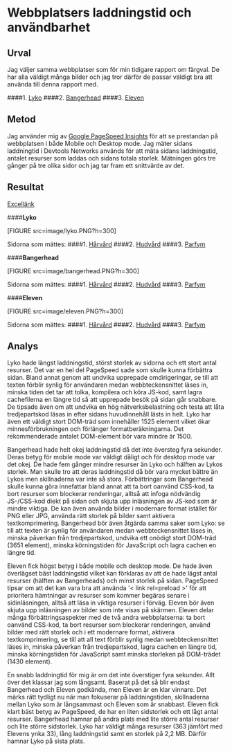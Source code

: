 ---
---
Webbplatsers laddningstid och användbarhet
=======================

Urval
-----------------------
Jag väljer samma webbplatser som för min tidigare rapport om färgval. De har alla väldigt många bilder och jag tror därför de passar väldigt bra att använda till denna rapport med.

####1. [Lyko](https://www.lyko.se/)
####2. [Bangerhead](https://www.bangerhead.se/)
####3. [Eleven](https://eleven.se/)

Metod
-----------------------
Jag använder mig av [Google PageSpeed Insights](https://developers.google.com/speed/pagespeed/insights/) för att se prestandan på webbplatsen i både Mobile och Desktop mode. Jag mäter sidans laddningtid i Devtools Networks används för att mäta sidans laddningstid, antalet resurser som laddas och sidans totala storlek. Mätningen görs tre gånger på tre olika sidor och jag tar fram ett snittvärde av det.

Resultat
-----------------------

[Excellänk](https://docs.google.com/spreadsheets/d/1_-llsA2N_AEr2zvnX24dAWjW2kBnuHQD-_TS622_4n4/edit?usp=sharing)

####__Lyko__

[FIGURE src=image/lyko.PNG?h=300]

Sidorna som mättes:
####1. [Hårvård](https://www.lyko.se/harvard)
####2. [Hudvård](https://www.lyko.se/hudvard)
####3. [Parfym](https://www.lyko.se/parfym)



####__Bangerhead__

[FIGURE src=image/bangerhead.PNG?h=300]

Sidorna som mättes:
####1. [Hårvård](https://www.bangerhead.se/harvard)
####2. [Hudvård](https://www.bangerhead.se/hudvard)
####3. [Parfym](https://www.bangerhead.se/parfym)


####__Eleven__

[FIGURE src=image/eleven.PNG?h=300]

Sidorna som mättes:
####1. [Hårvård](https://www.eleven.se/harvard)
####2. [Hudvård](https://www.eleven.se/hudvard)
####3. [Parfym](https://www.eleven.se/parfym)

Analys
-----------------------

Lyko hade längst laddningstid, störst storlek av sidorna och ett stort antal resurser. Det var en hel del PageSpeed sade som skulle kunna förbättra sidan. Bland annat genom att undvika upprepade omdirigeringar, se till att texten förblir synlig för användaren medan webbteckensnittet läses in, minska tiden det tar att tolka, kompilera och köra JS-kod, samt lagra cachefilerna en längre tid så att upprepade besök på sidan går snabbare. De tipsade även om att undvika en hög nätverksbelastning och testa att låta tredjepartskod läsas in efter sidans huvudinnehåll lästs in helt. Lyko har även ett väldigt stort DOM-träd som innehåller 1525 element vilket ökar minnesförbrukningen och förlänger formatberäkningarna. Det rekommenderade antalet DOM-element bör vara mindre är 1500.

Bangerhead hade helt okej laddningstid då det inte översteg fyra sekunder. Deras betyg för mobile mode var väldigt dåligt och för desktop mode var det okej. De hade fem gånger mindre resurser än Lyko och hälften av Lykos storlek. Man skulle tro att deras laddningstid då bör vara mycket bättre än Lykos men skillnaderna var inte så stora. Förbättringar som Bangerhead skulle kunna göra innefattar bland annat att ta bort oanvänd CSS-kod, ta bort resurser som blockerar renderingar, alltså att infoga nödvändig JS-/CSS-kod diekt på sidan och skjuta upp inläsningen av JS-kod som är mindre viktiga. De kan även använda bilder i modernare format istället för PNG eller JPG, använda rätt storlek på bilder samt aktivera textkomprimering. Bangerhead bör även åtgärda samma saker som Lyko: se till att texten är synlig för användaren medan webbteckensnittet läses in, minska påverkan från tredjepartskod, undvika ett onödigt stort DOM-träd (3651 element), minska körningstiden för JavaScript och lagra cachen en längre tid.

Eleven fick högst betyg i både mobile och desktop mode. De hade även överlägset bäst laddningstid vilket kan förklaras av att de hade lägst antal resurser (hälften av Bangerheads) och minst storlek på sidan. PageSpeed tipsar om att det kan vara bra att använda '< link rel=preload >' för att prioritera hämtningar av resurser som kommer begäras senare i sidinläsningen, alltså att läsa in viktiga resurser i förväg. Eleven bör även skjuta upp inläsningen av bilder som inte visas på skärmen.
Eleven delar många förbättringsaspekter med de två andra webbplatserna: ta bort oanvänd CSS-kod, ta bort resurser som blockerar renderingen, använd bilder med rätt storlek och i ett modernare format, aktivera textkomprimering, se till att all text förblir synlig medan webbteckensnittet läses in, minska påverkan från tredjepartskod, lagra cachen en längre tid, minska körningstiden för JavaScript samt minska storleken på DOM-trädet (1430 element).


En snabb laddningtid för mig är om det inte överstiger fyra sekunder. Allt över det klassar jag som långsamt. Baserat på det så blir endast Bangerhead och Eleven godkända, men Eleven är en klar vinnare. Det märks rätt tydligt nu när man fokuserar på laddningstiden, skillnaderna mellan Lyko som är långsammast och Eleven som är snabbast. Eleven fick klart bäst betyg av PageSpeed, de har en liten sidstorlek och ett lågt antal resurser. Bangerhead hamnar på andra plats med lite större antal resurser och lite större sidstorlek. Lyko har väldigt många resurser (363 jämfört med Elevens ynka 33), lång laddningstid samt en storlek på 2,2 MB. Därför hamnar Lyko på sista plats.

